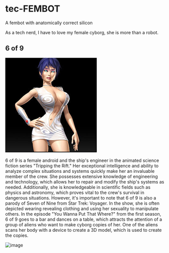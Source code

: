 # tec-FEMBOT
A fembot with anatomically correct silicon 

As a tech nerd, I have to love my female cyborg, she is more than a robot. 

 
 
 ## 6 of 9
![](https://github.com/SteveJustin1963/tec-FEMBOT/blob/master/pics/pic1.jpg)

6 of 9 is a female android and the ship's engineer in the animated science fiction series "Tripping the Rift." Her exceptional intelligence and ability to analyze complex situations and systems quickly make her an invaluable member of the crew. She possesses extensive knowledge of engineering and technology, which allows her to repair and modify the ship's systems as needed. Additionally, she is knowledgeable in scientific fields such as physics and astronomy, which proves vital to the crew's survival in dangerous situations. However, it's important to note that 6 of 9 is also a parody of Seven of Nine from Star Trek: Voyager. In the show, she is often depicted wearing revealing clothing and using her sexuality to manipulate others. In the episode "You Wanna Put That Where?" from the first season, 6 of 9 goes to a bar and dances on a table, which attracts the attention of a group of aliens who want to make cyborg copies of her. One of the aliens scans her body with a device to create a 3D model, which is used to create the copies.



![image](https://user-images.githubusercontent.com/58069246/220513973-1ae86c14-e4c5-4e9c-a7bb-67fe4c85a967.png)

